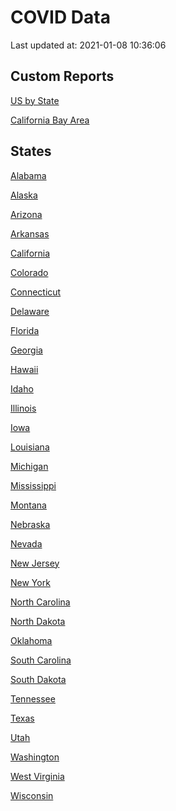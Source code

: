 COVID Data
================

Last updated at: 2021-01-08 10:36:06

## Custom Reports

<a href="index.md">US by State</a>

<a href="bay_area.md">California Bay Area</a>

## States

<a href='States/alabama.md'>Alabama</a>

<a href='States/alaska.md'>Alaska</a>

<a href='States/arizona.md'>Arizona</a>

<a href='States/arkansas.md'>Arkansas</a>

<a href='States/california.md'>California</a>

<a href='States/colorado.md'>Colorado</a>

<a href='States/connecticut.md'>Connecticut</a>

<a href='States/delaware.md'>Delaware</a>

<a href='States/florida.md'>Florida</a>

<a href='States/georgia.md'>Georgia</a>

<a href='States/hawaii.md'>Hawaii</a>

<a href='States/idaho.md'>Idaho</a>

<a href='States/illinois.md'>Illinois</a>

<a href='States/iowa.md'>Iowa</a>

<a href='States/louisiana.md'>Louisiana</a>

<a href='States/michigan.md'>Michigan</a>

<a href='States/mississippi.md'>Mississippi</a>

<a href='States/montana.md'>Montana</a>

<a href='States/nebraska.md'>Nebraska</a>

<a href='States/nevada.md'>Nevada</a>

<a href='States/new_jersey.md'>New Jersey</a>

<a href='States/new_york.md'>New York</a>

<a href='States/north_carolina.md'>North Carolina</a>

<a href='States/north_dakota.md'>North Dakota</a>

<a href='States/oklahoma.md'>Oklahoma</a>

<a href='States/south_carolina.md'>South Carolina</a>

<a href='States/south_dakota.md'>South Dakota</a>

<a href='States/tennessee.md'>Tennessee</a>

<a href='States/texas.md'>Texas</a>

<a href='States/utah.md'>Utah</a>

<a href='States/washington.md'>Washington</a>

<a href='States/west_virginia.md'>West Virginia</a>

<a href='States/wisconsin.md'>Wisconsin</a>
